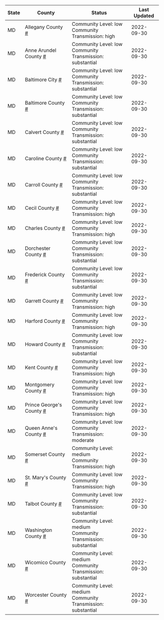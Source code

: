 State | County | Status | Last Updated
--- | --- | --- | --- 
MD | Allegany County <a href="#allegany_county">#</a> | <a name="allegany_county"></a>Community Level: low<br/>Community Transmission: high | 2022-09-30
MD | Anne Arundel County <a href="#anne_arundel_county">#</a> | <a name="anne_arundel_county"></a>Community Level: low<br/>Community Transmission: substantial | 2022-09-30
MD | Baltimore City <a href="#baltimore_city">#</a> | <a name="baltimore_city"></a>Community Level: low<br/>Community Transmission: substantial | 2022-09-30
MD | Baltimore County <a href="#baltimore_county">#</a> | <a name="baltimore_county"></a>Community Level: low<br/>Community Transmission: substantial | 2022-09-30
MD | Calvert County <a href="#calvert_county">#</a> | <a name="calvert_county"></a>Community Level: low<br/>Community Transmission: substantial | 2022-09-30
MD | Caroline County <a href="#caroline_county">#</a> | <a name="caroline_county"></a>Community Level: low<br/>Community Transmission: substantial | 2022-09-30
MD | Carroll County <a href="#carroll_county">#</a> | <a name="carroll_county"></a>Community Level: low<br/>Community Transmission: substantial | 2022-09-30
MD | Cecil County <a href="#cecil_county">#</a> | <a name="cecil_county"></a>Community Level: low<br/>Community Transmission: high | 2022-09-30
MD | Charles County <a href="#charles_county">#</a> | <a name="charles_county"></a>Community Level: low<br/>Community Transmission: high | 2022-09-30
MD | Dorchester County <a href="#dorchester_county">#</a> | <a name="dorchester_county"></a>Community Level: low<br/>Community Transmission: substantial | 2022-09-30
MD | Frederick County <a href="#frederick_county">#</a> | <a name="frederick_county"></a>Community Level: low<br/>Community Transmission: substantial | 2022-09-30
MD | Garrett County <a href="#garrett_county">#</a> | <a name="garrett_county"></a>Community Level: low<br/>Community Transmission: high | 2022-09-30
MD | Harford County <a href="#harford_county">#</a> | <a name="harford_county"></a>Community Level: low<br/>Community Transmission: high | 2022-09-30
MD | Howard County <a href="#howard_county">#</a> | <a name="howard_county"></a>Community Level: low<br/>Community Transmission: substantial | 2022-09-30
MD | Kent County <a href="#kent_county">#</a> | <a name="kent_county"></a>Community Level: low<br/>Community Transmission: high | 2022-09-30
MD | Montgomery County <a href="#montgomery_county">#</a> | <a name="montgomery_county"></a>Community Level: low<br/>Community Transmission: high | 2022-09-30
MD | Prince George's County <a href="#prince_george's_county">#</a> | <a name="prince_george's_county"></a>Community Level: low<br/>Community Transmission: high | 2022-09-30
MD | Queen Anne's County <a href="#queen_anne's_county">#</a> | <a name="queen_anne's_county"></a>Community Level: low<br/>Community Transmission: moderate | 2022-09-30
MD | Somerset County <a href="#somerset_county">#</a> | <a name="somerset_county"></a>Community Level: medium<br/>Community Transmission: high | 2022-09-30
MD | St. Mary's County <a href="#st._mary's_county">#</a> | <a name="st._mary's_county"></a>Community Level: low<br/>Community Transmission: high | 2022-09-30
MD | Talbot County <a href="#talbot_county">#</a> | <a name="talbot_county"></a>Community Level: low<br/>Community Transmission: substantial | 2022-09-30
MD | Washington County <a href="#washington_county">#</a> | <a name="washington_county"></a>Community Level: medium<br/>Community Transmission: substantial | 2022-09-30
MD | Wicomico County <a href="#wicomico_county">#</a> | <a name="wicomico_county"></a>Community Level: medium<br/>Community Transmission: substantial | 2022-09-30
MD | Worcester County <a href="#worcester_county">#</a> | <a name="worcester_county"></a>Community Level: medium<br/>Community Transmission: substantial | 2022-09-30
